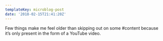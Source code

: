 ```yaml
---
templateKey: microblog-post
date: '2018-02-15T21:41:20Z'
---
```


Few things make me feel older than skipping out on some #content because it’s only present in the form of a YouTube video.

